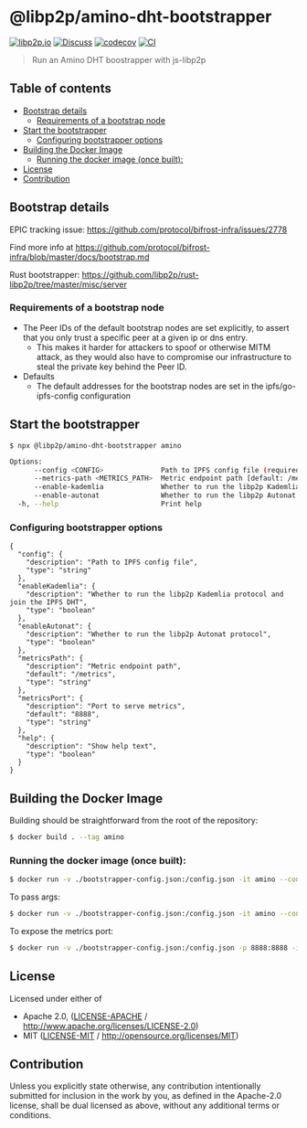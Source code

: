 # @libp2p/amino-dht-bootstrapper <!-- omit in toc -->

[![libp2p.io](https://img.shields.io/badge/project-libp2p-yellow.svg?style=flat-square)](http://libp2p.io/)
[![Discuss](https://img.shields.io/discourse/https/discuss.libp2p.io/posts.svg?style=flat-square)](https://discuss.libp2p.io)
[![codecov](https://img.shields.io/codecov/c/github/libp2p/js-libp2p-amino-dht-bootstrapper.svg?style=flat-square)](https://codecov.io/gh/libp2p/js-libp2p-amino-dht-bootstrapper)
[![CI](https://img.shields.io/github/actions/workflow/status/libp2p/js-libp2p-amino-dht-bootstrapper/js-test-and-release.yml?branch=main\&style=flat-square)](https://github.com/libp2p/js-libp2p-amino-dht-bootstrapper/actions/workflows/js-test-and-release.yml?query=branch%3Amain)

> Run an Amino DHT boostrapper with js-libp2p

## Table of contents <!-- omit in toc -->

- [Bootstrap details](#bootstrap-details)
  - [Requirements of a bootstrap node](#requirements-of-a-bootstrap-node)
- [Start the bootstrapper](#start-the-bootstrapper)
  - [Configuring bootstrapper options](#configuring-bootstrapper-options)
- [Building the Docker Image](#building-the-docker-image)
  - [Running the docker image (once built):](#running-the-docker-image-once-built)
- [License](#license)
- [Contribution](#contribution)

## Bootstrap details

EPIC tracking issue: https://github.com/protocol/bifrost-infra/issues/2778

Find more info at https://github.com/protocol/bifrost-infra/blob/master/docs/bootstrap.md

Rust bootstrapper: https://github.com/libp2p/rust-libp2p/tree/master/misc/server

### Requirements of a bootstrap node

* The Peer IDs of the default bootstrap nodes are set explicitly, to assert that you only trust a specific peer at a given ip or dns entry.
    * This makes it harder for attackers to spoof or otherwise MITM attack, as they would also have to compromise our infrastructure to steal the private key behind the Peer ID.
* Defaults
    * The default addresses for the bootstrap nodes are set in the ipfs/go-ipfs-config configuration

## Start the bootstrapper

```console
$ npx @libp2p/amino-dht-bootstrapper amino
```

```sh
Options:
      --config <CONFIG>              Path to IPFS config file (required)
      --metrics-path <METRICS_PATH>  Metric endpoint path [default: /metrics]
      --enable-kademlia              Whether to run the libp2p Kademlia protocol and join the IPFS DHT
      --enable-autonat               Whether to run the libp2p Autonat protocol
  -h, --help                         Print help
```

### Configuring bootstrapper options

```
{
  "config": {
    "description": "Path to IPFS config file",
    "type": "string"
  },
  "enableKademlia": {
    "description": "Whether to run the libp2p Kademlia protocol and join the IPFS DHT",
    "type": "boolean"
  },
  "enableAutonat": {
    "description": "Whether to run the libp2p Autonat protocol",
    "type": "boolean"
  },
  "metricsPath": {
    "description": "Metric endpoint path",
    "default": "/metrics",
    "type": "string"
  },
  "metricsPort": {
    "description": "Port to serve metrics",
    "default": "8888",
    "type": "string"
  },
  "help": {
    "description": "Show help text",
    "type": "boolean"
  }
}
```

## Building the Docker Image

Building should be straightforward from the root of the repository:

```sh
$ docker build . --tag amino
```

### Running the docker image (once built):

```sh
$ docker run -v ./bootstrapper-config.json:/config.json -it amino --config /config.json
```

To pass args:

```sh
$ docker run -v ./bootstrapper-config.json:/config.json -it amino --config /config.json [--enable-kademlia] [--enable-autonat]
```

To expose the metrics port:

```sh
$ docker run -v ./bootstrapper-config.json:/config.json -p 8888:8888 -it amino --config /config.json
```

## License

Licensed under either of

- Apache 2.0, ([LICENSE-APACHE](LICENSE-APACHE) / <http://www.apache.org/licenses/LICENSE-2.0>)
- MIT ([LICENSE-MIT](LICENSE-MIT) / <http://opensource.org/licenses/MIT>)

## Contribution

Unless you explicitly state otherwise, any contribution intentionally submitted for inclusion in the work by you, as defined in the Apache-2.0 license, shall be dual licensed as above, without any additional terms or conditions.
